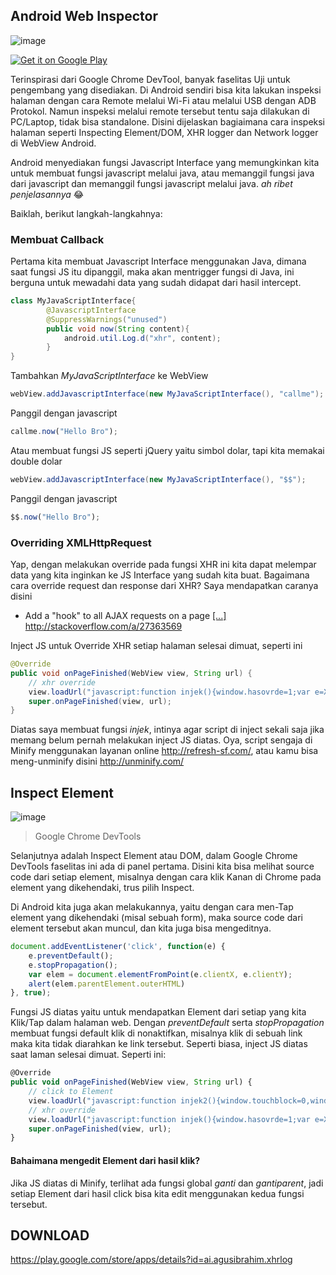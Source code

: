 ## Android Web Inspector
![image](https://github.com/agusibrahim/Android-Web-Inspector/blob/master/art/JointPics_20170521_104538.PNG?raw=true)

<a href='https://play.google.com/store/apps/details?id=ai.agusibrahim.xhrlog&pcampaignid=MKT-Other-global-all-co-prtnr-py-PartBadge-Mar2515-1'><img alt='Get it on Google Play' src='https://play.google.com/intl/en_us/badges/images/generic/en_badge_web_generic.png'/></a>

Terinspirasi dari Google Chrome DevTool, banyak faselitas Uji untuk pengembang yang disediakan. Di Android sendiri bisa kita lakukan inspeksi halaman dengan cara Remote melalui Wi-Fi atau melalui USB dengan ADB Protokol.
Namun inspeksi melalui remote tersebut tentu saja dilakukan di PC/Laptop, tidak bisa standalone.
Disini dijelaskan bagiaimana cara inspeksi halaman seperti Inspecting Element/DOM, XHR logger dan Network logger di WebView Android.

Android menyediakan fungsi Javascript Interface yang memungkinkan kita untuk membuat fungsi javascript melalui java, atau memanggil fungsi java dari javascript dan memanggil fungsi javascript melalui java. *ah ribet penjelasannya* 😂

Baiklah, berikut langkah-langkahnya:

### Membuat Callback
Pertama kita membuat Javascript Interface menggunakan Java, dimana saat fungsi JS itu dipanggil, maka akan mentrigger fungsi di Java, ini berguna untuk mewadahi data yang sudah didapat dari hasil intercept.
```java
class MyJavaScriptInterface{
		@JavascriptInterface
		@SuppressWarnings("unused")
		public void now(String content){
			android.util.Log.d("xhr", content);
		}
}
``` 
Tambahkan _MyJavaScriptInterface_ ke WebView
```java
webView.addJavascriptInterface(new MyJavaScriptInterface(), "callme");
``` 
Panggil dengan javascript
```javascript
callme.now("Hello Bro");
``` 
Atau membuat fungsi JS seperti jQuery yaitu simbol dolar, tapi kita memakai double dolar
```java
webView.addJavascriptInterface(new MyJavaScriptInterface(), "$$");
``` 
Panggil dengan javascript
```javascript
$$.now("Hello Bro");
``` 

### Overriding XMLHttpRequest
Yap, dengan melakukan override pada fungsi XHR ini kita dapat melempar data yang kita inginkan ke JS Interface yang sudah kita buat. Bagaimana cara override request dan response dari XHR? Saya mendapatkan caranya disini
* Add a "hook" to all AJAX requests on a page [[...]](http://stackoverflow.com/questions/5202296/add-a-hook-to-all-ajax-requests-on-a-page)
 http://stackoverflow.com/a/27363569

Inject JS untuk Override XHR setiap halaman selesai dimuat, seperti ini
```java
@Override
public void onPageFinished(WebView view, String url) {
    // xhr override
    view.loadUrl("javascript:function injek(){window.hasovrde=1;var e=XMLHttpRequest.prototype.open;XMLHttpRequest.prototype.open=function(ee,nn,aa){this.addEventListener('load',function(){$$.log(this.responseText, nn, JSON.stringify(arguments))}),e.apply(this,arguments)}};if(window.hasovrde!=1){injek();}");
    super.onPageFinished(view, url);
}
``` 
Diatas saya membuat fungsi *injek*, intinya agar script di inject sekali saja jika memang belum pernah melakukan inject JS diatas. Oya, script sengaja di Minify menggunakan layanan online http://refresh-sf.com/, atau kamu bisa meng-unminify disini http://unminify.com/
## Inspect Element
![image](https://developer.chrome.com/devtools/images/elements-panel.png)
> Google Chrome DevTools

Selanjutnya adalah Inspect Element atau DOM, dalam Google Chrome DevTools faselitas ini ada di panel pertama. Disini kita bisa melihat source code dari setiap element, misalnya dengan cara klik Kanan di Chrome pada element yang dikehendaki, trus pilih Inspect. 

Di Android kita juga akan melakukannya, yaitu dengan cara men-Tap element yang dikehendaki (misal sebuah form), maka source code dari element tersebut akan muncul, dan kita juga bisa mengeditnya.
```javascript
document.addEventListener('click', function(e) {
    e.preventDefault();
    e.stopPropagation();
    var elem = document.elementFromPoint(e.clientX, e.clientY);
    alert(elem.parentElement.outerHTML)
}, true);
```

Fungsi JS diatas yaitu untuk mendapatkan Element dari setiap yang kita Klik/Tap dalam halaman web. Dengan *preventDefault* serta  *stopPropagation* membuat fungsi default klik di nonaktifkan, misalnya klik di sebuah link maka kita tidak diarahkan ke link tersebut.
Seperti biasa, inject JS diatas saat laman selesai dimuat. Seperti ini:
```javascript
@Override
public void onPageFinished(WebView view, String url) {
    // click to Element
    view.loadUrl("javascript:function injek2(){window.touchblock=0,window.dummy1=1,document.addEventListener('click',function(n){if(1==window.touchblock){n.preventDefault();n.stopPropagation();var t=document.elementFromPoint(n.clientX,n.clientY);window.ganti=function(n){t.outerHTML=n},window.gantiparent=function(n){t.parentElement.outerHTML=n},$$.print(t.parentElement.outerHTML, t.outerHTML)}},!0)}1!=window.dummy1&&injek2();");
    // xhr override
    view.loadUrl("javascript:function injek(){window.hasovrde=1;var e=XMLHttpRequest.prototype.open;XMLHttpRequest.prototype.open=function(ee,nn,aa){this.addEventListener('load',function(){$$.log(this.responseText, nn, JSON.stringify(arguments))}),e.apply(this,arguments)}};if(window.hasovrde!=1){injek();}");
    super.onPageFinished(view, url);
}
```

#### Bahaimana mengedit Element dari hasil klik?
Jika JS diatas di Minify, terlihat ada fungsi global *ganti* dan *gantiparent*, jadi setiap Element dari hasil click bisa kita edit menggunakan kedua fungsi tersebut.

## DOWNLOAD
https://play.google.com/store/apps/details?id=ai.agusibrahim.xhrlog
